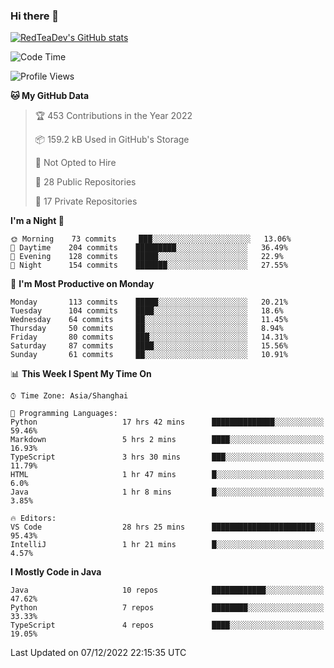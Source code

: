 ### Hi there 👋

<!--
**RedTeaDev/RedTeaDev** is a ✨ _special_ ✨ repository because its `README.md` (this file) appears on your GitHub profile.

Here are some ideas to get you started:

- 🔭 I’m currently working on ...
- 🌱 I’m currently learning ...
- 👯 I’m looking to collaborate on ...
- 🤔 I’m looking for help with ...
- 💬 Ask me about ...
- 📫 How to reach me: ...
- 😄 Pronouns: ...
- ⚡ Fun fact: ...
-->

<!--
[![wakatime](https://wakatime.com/badge/user/6b101ed0-04c0-4490-9283-eb61f2efff96.svg)](https://wakatime.com/@6b101ed0-04c0-4490-9283-eb61f2efff96)
!-->

[![RedTeaDev's GitHub stats](https://github-readme-stats.vercel.app/api?username=RedTeaDev)](https://github.com/anuraghazra/github-readme-stats)
<!--
[![willianrod's wakatime stats](https://github-readme-stats.vercel.app/api/wakatime?username=RedTeaDev)](https://github.com/anuraghazra/github-readme-stats)
!-->
<!--START_SECTION:waka-->
![Code Time](http://img.shields.io/badge/Code%20Time-1%2C055%20hrs%2025%20mins-blue)

![Profile Views](http://img.shields.io/badge/Profile%20Views-0-blue)

**🐱 My GitHub Data** 

> 🏆 453 Contributions in the Year 2022
 > 
> 📦 159.2 kB Used in GitHub's Storage 
 > 
> 🚫 Not Opted to Hire
 > 
> 📜 28 Public Repositories 
 > 
> 🔑 17 Private Repositories  
 > 
**I'm a Night 🦉** 

```text
🌞 Morning    73 commits     ███░░░░░░░░░░░░░░░░░░░░░░   13.06% 
🌆 Daytime    204 commits    █████████░░░░░░░░░░░░░░░░   36.49% 
🌃 Evening    128 commits    █████░░░░░░░░░░░░░░░░░░░░   22.9% 
🌙 Night      154 commits    ███████░░░░░░░░░░░░░░░░░░   27.55%

```
📅 **I'm Most Productive on Monday** 

```text
Monday       113 commits    █████░░░░░░░░░░░░░░░░░░░░   20.21% 
Tuesday      104 commits    ████░░░░░░░░░░░░░░░░░░░░░   18.6% 
Wednesday    64 commits     ██░░░░░░░░░░░░░░░░░░░░░░░   11.45% 
Thursday     50 commits     ██░░░░░░░░░░░░░░░░░░░░░░░   8.94% 
Friday       80 commits     ███░░░░░░░░░░░░░░░░░░░░░░   14.31% 
Saturday     87 commits     ████░░░░░░░░░░░░░░░░░░░░░   15.56% 
Sunday       61 commits     ██░░░░░░░░░░░░░░░░░░░░░░░   10.91%

```


📊 **This Week I Spent My Time On** 

```text
⌚︎ Time Zone: Asia/Shanghai

💬 Programming Languages: 
Python                   17 hrs 42 mins      ██████████████░░░░░░░░░░░   59.46% 
Markdown                 5 hrs 2 mins        ████░░░░░░░░░░░░░░░░░░░░░   16.93% 
TypeScript               3 hrs 30 mins       ███░░░░░░░░░░░░░░░░░░░░░░   11.79% 
HTML                     1 hr 47 mins        █░░░░░░░░░░░░░░░░░░░░░░░░   6.0% 
Java                     1 hr 8 mins         █░░░░░░░░░░░░░░░░░░░░░░░░   3.85%

🔥 Editors: 
VS Code                  28 hrs 25 mins      ███████████████████████░░   95.43% 
IntelliJ                 1 hr 21 mins        █░░░░░░░░░░░░░░░░░░░░░░░░   4.57%

```

**I Mostly Code in Java** 

```text
Java                     10 repos            ████████████░░░░░░░░░░░░░   47.62% 
Python                   7 repos             ████████░░░░░░░░░░░░░░░░░   33.33% 
TypeScript               4 repos             ████░░░░░░░░░░░░░░░░░░░░░   19.05%

```



 Last Updated on 07/12/2022 22:15:35 UTC
<!--END_SECTION:waka-->


